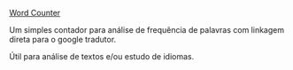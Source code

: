 [Word Counter](https://gabrielchristo.github.io/word-counter)

Um simples contador para análise de frequência de palavras com linkagem direta para o google tradutor.

Útil para análise de textos e/ou estudo de idiomas.